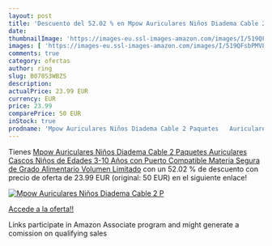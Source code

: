 ```yaml
---
layout: post
title: 'Descuento del 52.02 % en Mpow Auriculares Niños Diadema Cable 2 P'
date: 
thumbnailImage: 'https://images-eu.ssl-images-amazon.com/images/I/519QFsbPMVL._SL200_.jpg'
images: [ 'https://images-eu.ssl-images-amazon.com/images/I/519QFsbPMVL._SL200_.jpg' ]
comments: true
category: ofertas
author: ring
slug: B078S3WBZS
description:
actualPrice: 23.99 EUR
currency: EUR
price: 23.99
comparePrice: 50 EUR
inStock: true
prodname: 'Mpow Auriculares Niños Diadema Cable 2 Paquetes   Auriculares Cascos Niños de Edades 3-10 Años con Puerto Compatible  Materia Segura de Grado Alimentario  Volumen Limitado'
---
```


Tienes [Mpow Auriculares Niños Diadema Cable 2 Paquetes   Auriculares Cascos Niños de Edades 3-10 Años con Puerto Compatible  Materia Segura de Grado Alimentario  Volumen Limitado](https://www.amazon.es/dp/B078S3WBZS/?tag=tolees-21) con un 52.02 % de descuento con precio de oferta de 23.99 EUR (original: 50 EUR) en el siguiente enlace!

[![Mpow Auriculares Niños Diadema Cable 2 P](https://images-eu.ssl-images-amazon.com/images/I/519QFsbPMVL._SL200_.jpg)](https://www.amazon.es/dp/B078S3WBZS/?tag=tolees-21)

[Accede a la oferta!!](https://www.amazon.es/dp/B078S3WBZS/?tag=tolees-21)

Links participate in Amazon Associate program and might generate a comission on qualifying sales


